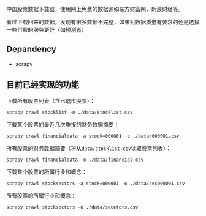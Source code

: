 中国股票数据下载器，使用网上免费的数据源如东方财富网，新浪财经等。

看过下载回来的数据，发现有很多数据不完整，如果对数据质量有要求的还是选择一些付费的服务更好（如[预测者](http://yucezhe.com/product?name=financial-data)）

## Depandency

* scrapy

## 目前已经实现的功能

下载所有股票列表（含已退市股票）：

```scrapy crawl stocklist -o ./data/stocklist.csv```

下载某个股票的最近几次季报的财务数据摘要：

```scrapy crawl financialdata -a stock=000001 -o ./data/000001.csv```

所有股票的财务数据摘要（将从```data/stocklist.csv```读取股票列表）：

```scrapy crawl financialdata -o ./data/financial.csv```

下载某个股票的所属行业和概念：

```scrapy crawl stocksectors -a stock=000001 -o ./data/sec000001.csv```

所有股票的所属行业和概念：

```scrapy crawl stocksectors -o ./data/secetors.csv```
